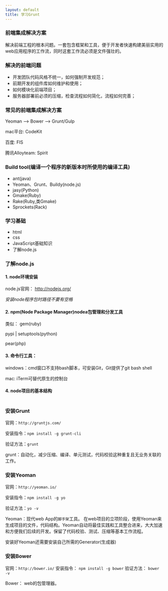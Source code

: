 ```yaml
---
layout: default
title: 学习Grunt
---
```


### 前端集成解决方案

解决前端工程的根本问题。一套包含框架和工具，便于开发者快速构建美丽实用的web应用程序的工作流，同时这套工作流必须是文件强壮的。

### 解决的前端问题

- 开发团队代码风格不统一，如何强制开发规范；
- 前期开发的组件库如何维护和使用；
- 如何模块化前端项目；
- 服务器部署前必须的压缩，检查流程如何简化，流程如何完善；

### 常见的前端集成解决方案

Yeoman --> Bower --> Grunt/Gulp 

mac平台: CodeKit

百度: FIS

腾讯Alloyteam: Spirit

### Build tool(编译一个程序的新版本时所使用的编译工具)

- ant(java)
- Yeoman、Grunt、Buildy(node.js)
- jasy(Python)
- Gmake(Ruby)
- Rake(Ruby,类Gmake)
- Sprockets(Rack)

### 学习基础

- html 
- css
- JavaScript基础知识
- 了解node.js

### 了解node.js

#### 1. node环境安装

node.js官网： http://nodejs.org/

*安装node程序包时路径不要有空格*

#### 2. npm(Node Package Manager)nodea包管理和分发工具

类似：
gem(ruby)

pypi | setuptools(python)

pear(php)

#### 3. 命令行工具：

windows：cmd窗口不支持bash脚本，可安装Git，Git提供了git bash shell

mac: iTerm可替代原生的控制台

#### 4. node项目的基本结构

~~~
~~~

### 安装Grunt

官网：`http://gruntjs.com/`

安装指令：`npm install -g grunt-cli`

验证方法：`grunt`

grunt：自动化，减少压缩、编译、单元测试，代码校验这种重复且无业务关联的工作。

### 安装Yeoman

官网：`http://yeoman.io/`

安装指令：`npm install -g yo`

验证方法：`yo -v`

Yeoman：现代web App的`脚手架`工具。 在web项目的立项阶段，使用Yeoman来生成项目的文件，代码结构。Yeoman自动将最佳实践和工具整合进来，大大加速和方便我们后续的开发。保留了代码校验、测试、压缩等基本工作流程。

安装好Yeoman还需要安装自己所需的Generator(生成器)

### 安装Bower

官网：`http://bower.io/`
安装指令： `npm install -g bower`
验证方法： `bower -v`

Bower： web的包管理器。